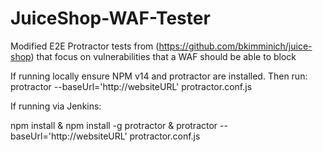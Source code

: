 # JuiceShop-WAF-Tester
Modified E2E Protractor tests from (https://github.com/bkimminich/juice-shop) that focus on vulnerabilities that a WAF should be able to block

If running locally ensure NPM v14 and protractor are installed. Then run:
protractor --baseUrl='http://websiteURL' protractor.conf.js

If running via Jenkins:

npm install & npm install -g protractor & protractor --baseUrl='http://websiteURL' protractor.conf.js
